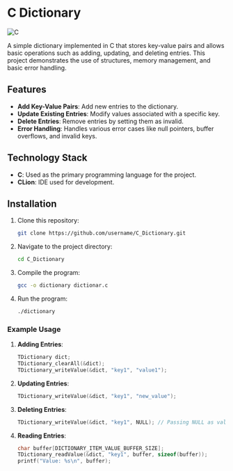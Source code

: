 # C Dictionary

![C](https://img.shields.io/badge/C-Programming-blue)

A simple dictionary implemented in C that stores key-value pairs and allows basic operations such as adding, updating, and deleting entries. This project demonstrates the use of structures, memory management, and basic error handling.

## Features

- **Add Key-Value Pairs**: Add new entries to the dictionary.
- **Update Existing Entries**: Modify values associated with a specific key.
- **Delete Entries**: Remove entries by setting them as invalid.
- **Error Handling**: Handles various error cases like null pointers, buffer overflows, and invalid keys.

## Technology Stack

- **C**: Used as the primary programming language for the project.
- **CLion**: IDE used for development.

## Installation

1. Clone this repository:
   ```bash
   git clone https://github.com/username/C_Dictionary.git
   ```
   
2. Navigate to the project directory:
   ```bash
   cd C_Dictionary
   ```
   
3. Compile the program:
   ```bash
   gcc -o dictionary dictionar.c
   ```

4. Run the program:
   ```bash
   ./dictionary
   ```
   
### Example Usage

1. **Adding Entries**:
   ```c
   TDictionary dict;
   TDictionary_clearAll(&dict);
   TDictionary_writeValue(&dict, "key1", "value1");
   ```

2. **Updating Entries**:
   ```c
   TDictionary_writeValue(&dict, "key1", "new_value");
   ```

3. **Deleting Entries**:
   ```c
   TDictionary_writeValue(&dict, "key1", NULL); // Passing NULL as value to delete entry
   ```

4. **Reading Entries**:
   ```c
   char buffer[DICTIONARY_ITEM_VALUE_BUFFER_SIZE];
   TDictionary_readValue(&dict, "key1", buffer, sizeof(buffer));
   printf("Value: %s\n", buffer);
   ```
   
